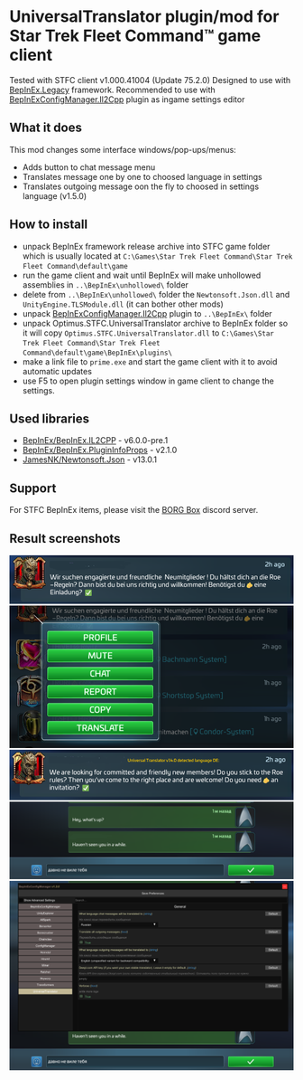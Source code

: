 # UniversalTranslator plugin/mod for Star Trek Fleet Command™ game client
Tested with STFC client v1.000.41004 (Update 75.2.0)
Designed to use with [BepInEx.Legacy](https://github.com/Plurimus/BepInEx.Legacy) framework.
Recommended to use with [BepInExConfigManager.Il2Cpp](https://github.com/sinai-dev/BepInExConfigManager) plugin as ingame settings editor

## What it does
This mod changes some interface windows/pop-ups/menus:
- Adds button to chat message menu
- Translates message one by one to choosed language in settings
- Translates outgoing message oon the fly to choosed in settings language (v1.5.0)
  
## How to install
- unpack BepInEx framework release archive into STFC game folder which is usually located at `C:\Games\Star Trek Fleet Command\Star Trek Fleet Command\default\game`
- run the game client and wait until BepInEx will make unhollowed assemblies in `..\BepInEx\unhollowed\` folder
- delete from `..\BepInEx\unhollowed\` folder the `Newtonsoft.Json.dll` and `UnityEngine.TLSModule.dll` (it can bother other mods)
- unpack [BepInExConfigManager.Il2Cpp](https://github.com/sinai-dev/BepInExConfigManager) plugin to `..\BepInEx\` folder
- unpack Optimus.STFC.UniversalTranslator archive to BepInEx folder so it will copy `Optimus.STFC.UniversalTranslator.dll` to `C:\Games\Star Trek Fleet Command\Star Trek Fleet Command\default\game\BepInEx\plugins\`
- make a link file to `prime.exe` and start the game client with it to avoid automatic updates
- use F5 to open plugin settings window in game client to change the settings. 

## Used libraries
- [BepInEx/BepInEx.IL2CPP](https://nuget.bepinex.dev/packages/BepInEx.IL2CPP) - v6.0.0-pre.1
- [BepInEx/BepInEx.PluginInfoProps](https://nuget.bepinex.dev/packages/BepInEx.PluginInfoProps) - v2.1.0
- [JamesNK/Newtonsoft.Json](https://github.com/JamesNK/Newtonsoft.Json) - v13.0.1

## Support
For STFC BepInEx items, please visit the [BORG Box](https://discord.gg/8MRcfserGH) discord server.

## Result screenshots
![UniversalTranslator1](UniversalTranslator_before.png)
![UniversalTranslator2](UniversalTranslator1.png)
![UniversalTranslator3](UniversalTranslator_after.png)
![UniversalTranslator4](UniversalTranslator_outgoing.png)
![UniversalTranslator5](UniversalTranslator_settings.png)


